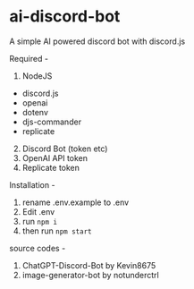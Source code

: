 # ai-discord-bot

A simple AI powered discord bot with discord.js

Required -
1. NodeJS
  - discord.js
  - openai
  - dotenv
  - djs-commander
  - replicate
2. Discord Bot (token etc)
3. OpenAI API token
4. Replicate token

Installation -
 1. rename .env.example to .env
 2. Edit .env
 3. run ```npm i```
 4. then run ```npm start```

 source codes -
 1. ChatGPT-Discord-Bot by Kevin8675
 2. image-generator-bot by notunderctrl
